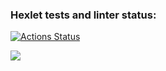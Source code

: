 ### Hexlet tests and linter status:
[![Actions Status](https://github.com/LeylaFedina/frontend-project-44/actions/workflows/hexlet-check.yml/badge.svg)](https://github.com/LeylaFedina/frontend-project-44/actions)

<a href="https://codeclimate.com/github/LeylaFedina/frontend-project-44/maintainability"><img src="https://api.codeclimate.com/v1/badges/6e287a00f1a28edfa42e/maintainability" /></a>